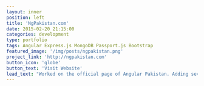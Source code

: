 ```yaml
---
layout: inner
position: left
title: 'NgPakistan.com'
date: 2015-02-20 21:15:00
categories: development
type: portfolio
tags: Angular Express.js MongoDB Passport.js Bootstrap
featured_image: '/img/posts/ngpakistan.png'
project_link: 'http://ngpakistan.com'
button_icon: 'globe'
button_text: 'Visit Website'
lead_text: "Worked on the official page of Angular Pakistan. Adding several features including authentication, event registration, dynamic forms and improved the overall design."
---
```

